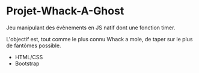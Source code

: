 # Projet-Whack-A-Ghost   

Jeu manipulant des évènements en JS natif dont une fonction timer.
  
L'objectif est, tout comme le plus connu Whack a mole, de taper sur le plus de fantômes possible. 

* HTML/CSS
* Bootstrap
